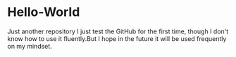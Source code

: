 # Hello-World
Just another repository
I just test the GitHub for the first time, though I don't know how to use it fluently.But I hope in the future it will be used frequently on my mindset.
